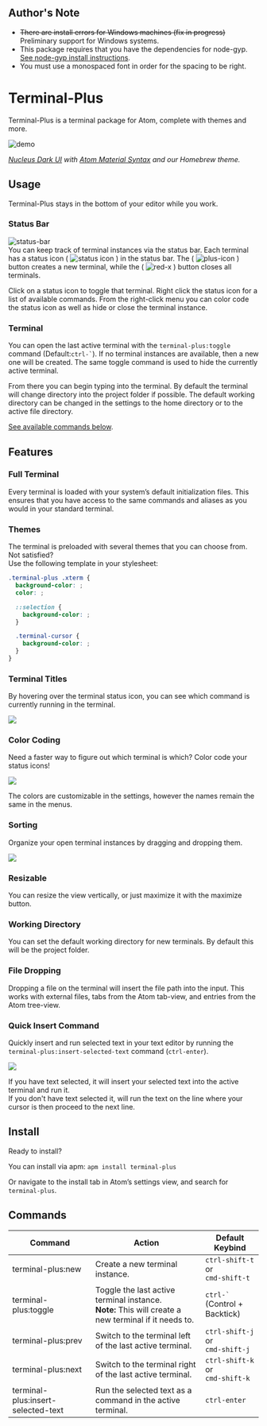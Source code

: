 ## Author's Note
* ~~There are install errors for Windows machines (fix in progress)~~ Preliminary support for Windows systems.
* This package requires that you have the dependencies for node-gyp.  
[See node-gyp install instructions](https://github.com/nodejs/node-gyp#installation).  
* You must use a monospaced font in order for the spacing to be right.

# Terminal-Plus
Terminal-Plus is a terminal package for Atom, complete with themes and more.  

![demo](https://github.com/jeremyramin/terminal-plus/raw/master/resources/demo.gif)

*[Nucleus Dark UI](https://atom.io/themes/nucleus-dark-ui) with [Atom Material Syntax](https://atom.io/themes/atom-material-syntax) and our Homebrew theme.*

## Usage
Terminal-Plus stays in the bottom of your editor while you work.

### Status Bar
![status-bar](https://github.com/jeremyramin/terminal-plus/raw/master/resources/status-bar.png)  
You can keep track of terminal instances via the status bar. Each terminal has a status icon ( ![status icon](https://github.com/jeremyramin/terminal-plus/raw/master/resources/status-icon.png) ) in the status bar. The ( ![plus-icon](https://github.com/jeremyramin/terminal-plus/raw/master/resources/plus-icon.png) ) button creates a new terminal, while the ( ![red-x](https://github.com/jeremyramin/terminal-plus/raw/master/resources/red-x.png) ) button closes all terminals.

Click on a status icon to toggle that terminal. Right click the status icon for a list of available commands. From the right-click menu you can color code the status icon as well as hide or close the terminal instance.

### Terminal
You can open the last active terminal with the `terminal-plus:toggle` command (Default:`` ctrl-` ``).  If no terminal instances are available, then a new one will be created. The same toggle command is used to hide the currently active terminal.

From there you can begin typing into the terminal. By default the terminal will change directory into the project folder if possible. The default working directory can be changed in the settings to the home directory or to the active file directory.

[See available commands below](#commands).

## Features

### Full Terminal
Every terminal is loaded with your system’s default initialization files. This ensures that you have access to the same commands and aliases as you would in your standard terminal.

### Themes
The terminal is preloaded with several themes that you can choose from. Not satisfied?  
Use the following template in your stylesheet:
```css
.terminal-plus .xterm {
  background-color: ;
  color: ;

  ::selection {
    background-color: ;
  }

  .terminal-cursor {
    background-color: ;
  }
}
```

### Terminal Titles
By hovering over the terminal status icon, you can see which command is currently running in the terminal.

![](https://github.com/jeremyramin/terminal-plus/raw/master/resources/terminal_title.png)

### Color Coding
Need a faster way to figure out which terminal is which? Color code your status icons!

![](https://github.com/jeremyramin/terminal-plus/raw/master/resources/status-icon_color_coding.png)

The colors are customizable in the settings, however the names remain the same in the menus.

### Sorting
Organize your open terminal instances by dragging and dropping them.

![](https://github.com/jeremyramin/terminal-plus/raw/master/resources/sorting.gif)

### Resizable
You can resize the view vertically, or just maximize it with the maximize button.

### Working Directory
You can set the default working directory for new terminals. By default this will be the project folder.

### File Dropping
Dropping a file on the terminal will insert the file path into the input. This works with external files, tabs from the Atom tab-view, and entries from the Atom tree-view.

### Quick Insert Command
Quickly insert and run selected text in your text editor by running the `terminal-plus:insert-selected-text` command (`ctrl-enter`).

![](https://github.com/jeremyramin/terminal-plus/raw/master/resources/insert_selected_text.gif)

If you have text selected, it will insert your selected text into the active terminal and run it.  
If you don't have text selected it, will run the text on the line where your cursor is then proceed to the next line.

## Install
Ready to install?

You can install via apm: `apm install terminal-plus`

Or navigate to the install tab in Atom’s settings view, and search for `terminal-plus`.

## Commands
| Command | Action | Default Keybind |
|---------|--------|-----------------|
| terminal-plus:new | Create a new terminal instance. | `ctrl-shift-t` or<br>`cmd-shift-t` |
| terminal-plus:toggle | Toggle the last active terminal instance.<br>**Note:** This will create a new terminal if it needs to. | `` ctrl-` ``<br>(Control + Backtick) |
| terminal-plus:prev | Switch to the terminal left of the last active terminal. | `ctrl-shift-j` or<br>`cmd-shift-j` |
| terminal-plus:next | Switch to the terminal right of the last active terminal. | `ctrl-shift-k` or<br>`cmd-shift-k` |
| terminal-plus:insert-selected-text | Run the selected text as a command in the active terminal. | `ctrl-enter` |
